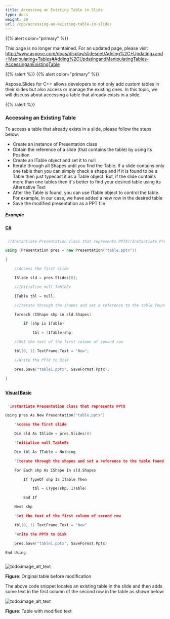 ```yaml
---
title: Accessing an Existing Table in Slide
type: docs
weight: 20
url: /cpp/accessing-an-existing-table-in-slide/
---
```


{{% alert color="primary" %}} 

This page is no longer maintained. For an updated page, please visit <http://www.aspose.com/docs/display/slidesnet/Adding%2C+Updating+and+Manipulating+Tables#Adding%2CUpdatingandManipulatingTables-AccessinganExistingTable>

{{% /alert %}} {{% alert color="primary" %}} 

Aspose.Slides for C++ allows developers to not only add custom tables in their slides but also access or manage the existing ones. In this topic, we will discuss about accessing a table that already exists in a slide.

{{% /alert %}} 
### **Accessing an Existing Table**
To access a table that already exists in a slide, please follow the steps below:

- Create an instance of Presentation class
- Obtain the reference of a slide (that contains the table) by using its Position
- Create an ITable object and set it to null
- Iterate through all Shapes until you find the Table. If a slide contains only one table then you can simply check a shape and if it is found to be a Table then just typecast it as a Table object. But, if the slide contains more than one tables then it's better to find your desired table using its Alternative Text
- After the Table is found, you can use ITable object to control the table. For example, in our case, we have added a new row in the desired table
- Save the modified presentation as a PPT file
##### **Example**
[**C#**](/pages/createpage.action?spaceKey=slidescpp&title=C&linkCreation=true&fromPageId=60228409)

``` cpp

 //Instantiate Presentation class that represents PPTX//Instantiate Presentation class that represents PPTX

using (Presentation pres = new Presentation("table.pptx"))

{

    //Access the first slide

    ISlide sld = pres.Slides[0];

    //Initialize null TableEx

    ITable tbl = null;

    //Iterate through the shapes and set a reference to the table found

    foreach (IShape shp in sld.Shapes)

        if (shp is ITable)

            tbl = (ITable)shp;

    //Set the text of the first column of second row

    tbl[0, 1].TextFrame.Text = "New";

    //Write the PPTX to Disk

    pres.Save("table1.pptx", SaveFormat.Pptx);

}



```

[**Visual Basic**](/pages/createpage.action?spaceKey=slidescpp&title=Visual+Basic&linkCreation=true&fromPageId=60228409)

``` cpp

 'Instantiate Presentation class that represents PPTX

Using pres As New Presentation("table.pptx")

	'Access the first slide

	Dim sld As ISlide = pres.Slides(0)

	'Initialize null TableEx

	Dim tbl As ITable = Nothing

	'Iterate through the shapes and set a reference to the table found

	For Each shp As IShape In sld.Shapes

		If TypeOf shp Is ITable Then

			tbl = CType(shp, ITable)

		End If

	Next shp

	'Set the text of the first column of second row

	tbl(0, 1).TextFrame.Text = "New"

	'Write the PPTX to Disk

	pres.Save("table1.pptx", SaveFormat.Pptx)

End Using



```

![todo:image_alt_text](/download/attachments/9218487/1957997574)

**Figure**: Original table before modification

The above code snippet locates an existing table in the slide and then adds some text in the first column of the second row in the table as shown below:

![todo:image_alt_text](/download/attachments/9218487/99942998)

**Figure**: Table with modified text

